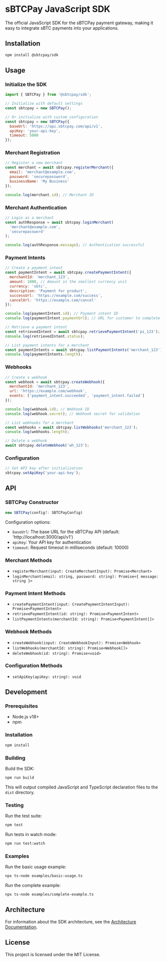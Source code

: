 # sBTCPay JavaScript SDK

The official JavaScript SDK for the sBTCPay payment gateway, making it easy to integrate sBTC payments into your applications.

## Installation

```bash
npm install @sbtcpay/sdk
```

## Usage

### Initialize the SDK

```javascript
import { SBTCPay } from '@sbtcpay/sdk';

// Initialize with default settings
const sbtcpay = new SBTCPay();

// Or initialize with custom configuration
const sbtcpay = new SBTCPay({
  baseUrl: 'https://api.sbtcpay.com/api/v1',
  apiKey: 'your-api-key',
  timeout: 5000
});
```

### Merchant Registration

```javascript
// Register a new merchant
const merchant = await sbtcpay.registerMerchant({
  email: 'merchant@example.com',
  password: 'securepassword',
  businessName: 'My Business'
});

console.log(merchant.id); // Merchant ID
```

### Merchant Authentication

```javascript
// Login as a merchant
const authResponse = await sbtcpay.loginMerchant(
  'merchant@example.com',
  'securepassword'
);

console.log(authResponse.message); // Authentication successful
```

### Payment Intents

```javascript
// Create a payment intent
const paymentIntent = await sbtcpay.createPaymentIntent({
  merchantId: 'merchant_123',
  amount: 1000, // Amount in the smallest currency unit
  currency: 'sbtc',
  description: 'Payment for product',
  successUrl: 'https://example.com/success',
  cancelUrl: 'https://example.com/cancel'
});

console.log(paymentIntent.id); // Payment intent ID
console.log(paymentIntent.paymentUrl); // URL for customer to complete payment

// Retrieve a payment intent
const retrievedIntent = await sbtcpay.retrievePaymentIntent('pi_123');
console.log(retrievedIntent.status);

// List payment intents for a merchant
const paymentIntents = await sbtcpay.listPaymentIntents('merchant_123');
console.log(paymentIntents.length);
```

### Webhooks

```javascript
// Create a webhook
const webhook = await sbtcpay.createWebhook({
  merchantId: 'merchant_123',
  url: 'https://example.com/webhook',
  events: ['payment_intent.succeeded', 'payment_intent.failed']
});

console.log(webhook.id); // Webhook ID
console.log(webhook.secret); // Webhook secret for validation

// List webhooks for a merchant
const webhooks = await sbtcpay.listWebhooks('merchant_123');
console.log(webhooks.length);

// Delete a webhook
await sbtcpay.deleteWebhook('wh_123');
```

### Configuration

```javascript
// Set API key after initialization
sbtcpay.setApiKey('your-api-key');
```

## API

### SBTCPay Constructor

```typescript
new SBTCPay(config?: SBTCPayConfig)
```

Configuration options:
- `baseUrl`: The base URL for the sBTCPay API (default: 'http://localhost:3000/api/v1')
- `apiKey`: Your API key for authentication
- `timeout`: Request timeout in milliseconds (default: 10000)

### Merchant Methods

- `registerMerchant(input: CreateMerchantInput): Promise<Merchant>`
- `loginMerchant(email: string, password: string): Promise<{ message: string }>`

### Payment Intent Methods

- `createPaymentIntent(input: CreatePaymentIntentInput): Promise<PaymentIntent>`
- `retrievePaymentIntent(id: string): Promise<PaymentIntent>`
- `listPaymentIntents(merchantId: string): Promise<PaymentIntent[]>`

### Webhook Methods

- `createWebhook(input: CreateWebhookInput): Promise<Webhook>`
- `listWebhooks(merchantId: string): Promise<Webhook[]>`
- `deleteWebhook(id: string): Promise<void>`

### Configuration Methods

- `setApiKey(apiKey: string): void`

## Development

### Prerequisites

- Node.js v18+
- npm

### Installation

```bash
npm install
```

### Building

Build the SDK:

```bash
npm run build
```

This will output compiled JavaScript and TypeScript declaration files to the `dist` directory.

### Testing

Run the test suite:

```bash
npm test
```

Run tests in watch mode:

```bash
npm run test:watch
```

### Examples

Run the basic usage example:

```bash
npx ts-node examples/basic-usage.ts
```

Run the complete example:

```bash
npx ts-node examples/complete-example.ts
```

## Architecture

For information about the SDK architecture, see the [Architecture Documentation](ARCHITECTURE.md).

## License

This project is licensed under the MIT License.